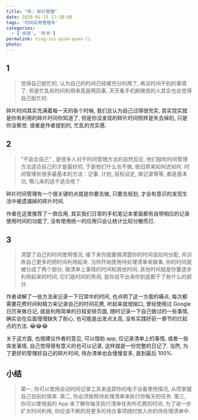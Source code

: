 ```yaml
---
title: "听: 碎片管理"
date: 2020-01-15 17:30:00
tags: '时间实用管理术'
categories:
  - ['阅读', '听书']
permalink: ting-sui-pian-guan-li
photo:
---
```


## 1

> 觉得自己挺忙的, 认为自己的时间已经被充分利用了, 再没时间干别的事情了. 但是忙乱和时间利用率高是两回事, 天天看手机刷微信的人其实也会觉得自己挺忙的.

碎片时间其实充满着每一天的各个时候, 我们总认为自己过得很充实, 其实现实就是你有利用的碎片时间你知道了, 但是你没发现的碎片时间照样是失去掉的, 只是你没察觉. 或者是作者提到的, 忙乱的充实感.

<!-- more -->

## 2

> "不适合自己" , 是很多人对于时间管理方法的自然反应, 他们鼓吹时间管理方法适合自己的才是最好的, 于是他们什么也不做, 依旧原来如何还如何. 时间管理有很多最基本的方法：记事, 计划, 目标设定, 做记录等等, 都是基本功, 哪儿来的适不适合呢？

碎片时间管理有一个很关键的点就是你要去做, 只要去规划, 才会有意识的发现生活中被遗漏掉的碎片时间.

作者在这里推荐了一款应用, 其实我们日常的手机笔记本里面都有自带相应的记录使用时间的功能了, 没有使用统一的应用只会让统计比较分散而已.

## 3

> 清楚了自己的时间使用情况, 接下来你就要搞清楚你的时间该如何分配, 并训练自己更多的把时间利用起来.
> 当你开始使用待处理清单来做事, 你的时间就被分成了两个部分, 做清单上事情的时间和其他时间, 其他时间就是你要逐步利用起来的时间, 它们是时间的黑洞, 是你说不出来你到底都干了些什么的部分.

作者讲解了一些方法来记录一下日常中的时间, 也点明了这一方面的痛点, 每次都需要花费时间和精力来记录自己的时间花费, 听起来就很拗口, 曾经使用过 Google 日历来做日记, 就是利用简单的日程安排页面, 随时记录一下自己做过的一些事情, 确实会在后面慢慢缺失了耐心, 也可能是出发点太高, 没有实践好前一章节的烂起点的方法. :joy::joy::joy:

关于这方面, 也很建议作者的意见, 可以借助 app, 仅记录清单上的事情, 或者一些突发事情, 自己觉得很有意义的也可以记录, 这样就是一份完整的日记了. 当然, 为了更好的管理好自己的碎片时间, 待办清单也会慢慢变多, 直到最后 100%.

## 小结

> 第一, 你可以使用自动时间记录工具来追踪你的电子设备使用情况, 从而掌握自己目前的效率.  第二, 你必须按照待处理清单来执行你每天的任务.  第三, 你可以使用我的 App 来了解你每天执行清单任务所花费的时间, 为了进一步扩大时间利用, 你应该不断的将更多的待办事项随时放入你的待处理清单中.
